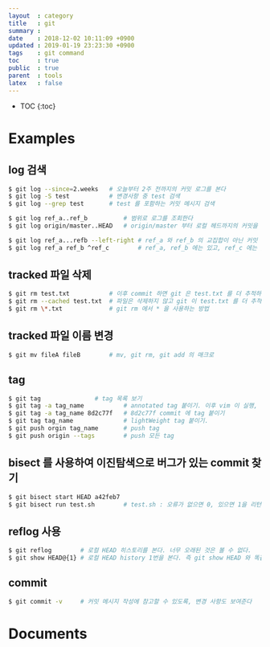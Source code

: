 ```yaml
---
layout  : category
title   : git
summary : 
date    : 2018-12-02 10:11:09 +0900
updated : 2019-01-19 23:23:30 +0900
tags    : git command
toc     : true
public  : true
parent  : tools
latex   : false
---
```

* TOC
{:toc}

# Examples
## log 검색
```sh
$ git log --since=2.weeks   # 오늘부터 2주 전까지의 커밋 로그를 본다
$ git log -S test           # 변경사항 중 test 검색
$ git log --grep test       # test 를 포함하는 커밋 메시지 검색

$ git log ref_a..ref_b          # 범위로 로그를 조회한다
$ git log origin/master..HEAD   # origin/master 부터 로컬 헤드까지의 커밋을 본다

$ git log ref_a...refb --left-right # ref_a 와 ref_b 의 교집합이 아닌 커밋 목록을 보여준다
$ git log ref_a ref_b ^ref_c        # ref_a, ref_b 에는 있고, ref_c 에는 없는 커밋을 본다
```

## tracked 파일 삭제
```sh
$ git rm test.txt           # 이후 commit 하면 git 은 test.txt 를 더 추적하지 않는다
$ git rm --cached test.txt  # 파일은 삭제하지 않고 git 이 test.txt 를 더 추적하지 않게 한다
$ git rm \*.txt             # git rm 에서 * 을 사용하는 방법
```

## tracked 파일 이름 변경
```sh
$ git mv fileA fileB        # mv, git rm, git add 의 매크로
```

## tag
```sh
$ git tag               # tag 목록 보기
$ git tag -a tag_name           # annotated tag 붙이기. 이후 vim 이 실행, 메시지를 작성한다
$ git tag -a tag_name 8d2c77f   # 8d2c77f commit 에 tag 붙이기
$ git tag tag_name              # lightWeight tag 붙이기.
$ git push orgin tag_name       # push tag
$ git push origin --tags        # push 모든 tag
```

## bisect 를 사용하여 이진탐색으로 버그가 있는 commit 찾기
```sh
$ git bisect start HEAD a42feb7
$ git bisect run test.sh        # test.sh : 오류가 없으면 0, 있으면 1을 리턴하는 셸 스크립트
```

## reflog 사용
```sh
$ git reflog        # 로컬 HEAD 히스토리를 본다. 너무 오래된 것은 볼 수 없다.
$ git show HEAD@{1} # 로컬 HEAD history 1번을 본다. 즉 git show HEAD 와 똑같다.
```

## commit
```sh
$ git commit -v     # 커밋 메시지 작성에 참고할 수 있도록, 변경 사항도 보여준다
```

# Documents
